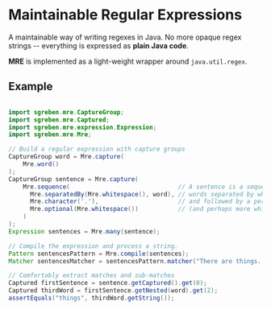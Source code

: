 # Maintainable Regular Expressions

A maintainable way of writing regexes in Java. No more opaque regex strings -- everything is expressed as **plain Java code**.

**MRE** is implemented as a light-weight wrapper around `java.util.regex`.

## Example

```java

import sgreben.mre.CaptureGroup;
import sgreben.mre.Captured;
import sgreben.mre.expression.Expression;
import sgreben.mre.Mre;

// Build a regular expression with capture groups
CaptureGroup word = Mre.capture(
    Mre.word()
);
CaptureGroup sentence = Mre.capture(
    Mre.sequence(                              // A sentence is a sequence of
      Mre.separatedBy(Mre.whitespace(), word), // words separated by whitespace
      Mre.character('.'),                      // and followed by a period
      Mre.optional(Mre.whitespace())           // (and perhaps more whitespace).
    )
);
Expression sentences = Mre.many(sentence);

// Compile the expression and process a string.
Pattern sentencesPattern = Mre.compile(sentences);
Matcher sentencesMatcher = sentencesPattern.matcher("There are things. Things have properties.");

// Comfortably extract matches and sub-matches
Captured firstSentence = sentence.getCaptured().get(0);
Captured thirdWord = firstSentence.getNested(word).get(2);
assertEquals("things", thirdWord.getString());
```